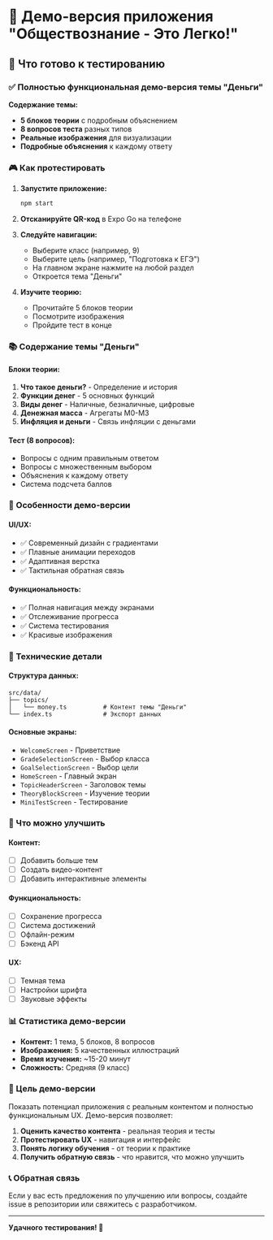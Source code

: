 # 🎯 Демо-версия приложения "Обществознание - Это Легко!"

## 📱 Что готово к тестированию

### ✅ Полностью функциональная демо-версия темы "Деньги"

**Содержание темы:**

- **5 блоков теории** с подробным объяснением
- **8 вопросов теста** разных типов
- **Реальные изображения** для визуализации
- **Подробные объяснения** к каждому ответу

### 🎮 Как протестировать

1. **Запустите приложение:**

   ```bash
   npm start
   ```

2. **Отсканируйте QR-код** в Expo Go на телефоне

3. **Следуйте навигации:**

   - Выберите класс (например, 9)
   - Выберите цель (например, "Подготовка к ЕГЭ")
   - На главном экране нажмите на любой раздел
   - Откроется тема "Деньги"

4. **Изучите теорию:**
   - Прочитайте 5 блоков теории
   - Посмотрите изображения
   - Пройдите тест в конце

### 📚 Содержание темы "Деньги"

#### Блоки теории:

1. **Что такое деньги?** - Определение и история
2. **Функции денег** - 5 основных функций
3. **Виды денег** - Наличные, безналичные, цифровые
4. **Денежная масса** - Агрегаты М0-М3
5. **Инфляция и деньги** - Связь инфляции с деньгами

#### Тест (8 вопросов):

- Вопросы с одним правильным ответом
- Вопросы с множественным выбором
- Объяснения к каждому ответу
- Система подсчета баллов

### 🎨 Особенности демо-версии

#### UI/UX:

- ✅ Современный дизайн с градиентами
- ✅ Плавные анимации переходов
- ✅ Адаптивная верстка
- ✅ Тактильная обратная связь

#### Функциональность:

- ✅ Полная навигация между экранами
- ✅ Отслеживание прогресса
- ✅ Система тестирования
- ✅ Красивые изображения

### 🔧 Технические детали

#### Структура данных:

```
src/data/
├── topics/
│   └── money.ts          # Контент темы "Деньги"
└── index.ts              # Экспорт данных
```

#### Основные экраны:

- `WelcomeScreen` - Приветствие
- `GradeSelectionScreen` - Выбор класса
- `GoalSelectionScreen` - Выбор цели
- `HomeScreen` - Главный экран
- `TopicHeaderScreen` - Заголовок темы
- `TheoryBlockScreen` - Изучение теории
- `MiniTestScreen` - Тестирование

### 🚀 Что можно улучшить

#### Контент:

- [ ] Добавить больше тем
- [ ] Создать видео-контент
- [ ] Добавить интерактивные элементы

#### Функциональность:

- [ ] Сохранение прогресса
- [ ] Система достижений
- [ ] Офлайн-режим
- [ ] Бэкенд API

#### UX:

- [ ] Темная тема
- [ ] Настройки шрифта
- [ ] Звуковые эффекты

### 📊 Статистика демо-версии

- **Контент:** 1 тема, 5 блоков, 8 вопросов
- **Изображения:** 5 качественных иллюстраций
- **Время изучения:** ~15-20 минут
- **Сложность:** Средняя (9 класс)

### 🎯 Цель демо-версии

Показать потенциал приложения с реальным контентом и полностью функциональным UX. Демо-версия позволяет:

1. **Оценить качество контента** - реальная теория и тесты
2. **Протестировать UX** - навигация и интерфейс
3. **Понять логику обучения** - от теории к практике
4. **Получить обратную связь** - что нравится, что можно улучшить

### 📞 Обратная связь

Если у вас есть предложения по улучшению или вопросы, создайте issue в репозитории или свяжитесь с разработчиком.

---

**Удачного тестирования! 🎉**

